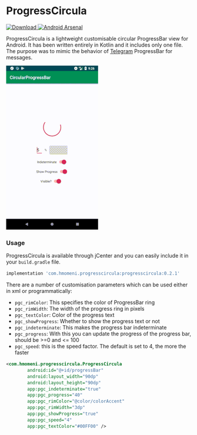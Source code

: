 # ProgressCircula

[ ![Download](https://api.bintray.com/packages/2hamed/maven/ProgressCircula/images/download.svg) ](https://bintray.com/2hamed/maven/ProgressCircula/_latestVersion)[![Android Arsenal](https://img.shields.io/badge/Android%20Arsenal-ProgressCircula-brightgreen.svg?style=flat)](https://android-arsenal.com/details/1/7523)

ProgressCircula is a lightweight customisable circular ProgressBar view for Android. It has been written entirely in Kotlin and it includes only one file. The purpose was to mimic the behavior of [Telegram](https://telegram.org/) ProgressBar for messages.

![Showcase](showcase.gif)

### Usage
ProgressCircula is available through jCenter and you can easily include it in your `build.gradle` file.

```groovy
implementation 'com.hmomeni.progresscircula:progresscircula:0.2.1'
```

There are a number of customisation parameters which can be used either in xml or programmatically:

* `pgc_rimColor`: This specifies the color of ProgressBar ring
* `pgc_rimWidth`: The width of the progress ring in pixels
* `pgc_textColor`: Color of the progress text
* `pgc_showProgress`: Whether to show the progress text or not
* `pgc_indeterminate`: This makes the progress bar indeterminate
* `pgc_progress`: With this you can update the progress of the progress bar, should be >=0 and <= 100
* `pgc_speed`: this is the speed factor. The default is set to 4, the more the faster

```xml
<com.hmomeni.progresscircula.ProgressCircula
        android:id="@+id/progressBar"
        android:layout_width="90dp"
        android:layout_height="90dp"
        app:pgc_indeterminate="true"
        app:pgc_progress="40"
        app:pgc_rimColor="@color/colorAccent"
        app:pgc_rimWidth="3dp"
        app:pgc_showProgress="true"
        app:pgc_speed="4"
        app:pgc_textColor="#00FF00" />
```
